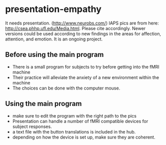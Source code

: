# presentation-empathy
It needs presentation. (http://www.neurobs.com/) 
IAPS pics are from here: http://csea.phhp.ufl.edu/Media.html. Please cite accordingly. Newer versions could be used according to new findings in the areas for affection, attention, and emotion. It is an ongoing project.

## Before using the main program
- There is a small program for subjects to try before getting into the fMRI machine
- Their practice will alleviate the anxiety of a new environment within the machine
- The choices can be done with the computer mouse.

## Using the main program
- make sure to edit the program with the right path to the pics
- Presentation can handle a number of fMRI compatible devices for subject responses.
- a text file with the button translations is included in the hub. 
- depending on how the device is set up, make sure they are coherent.
